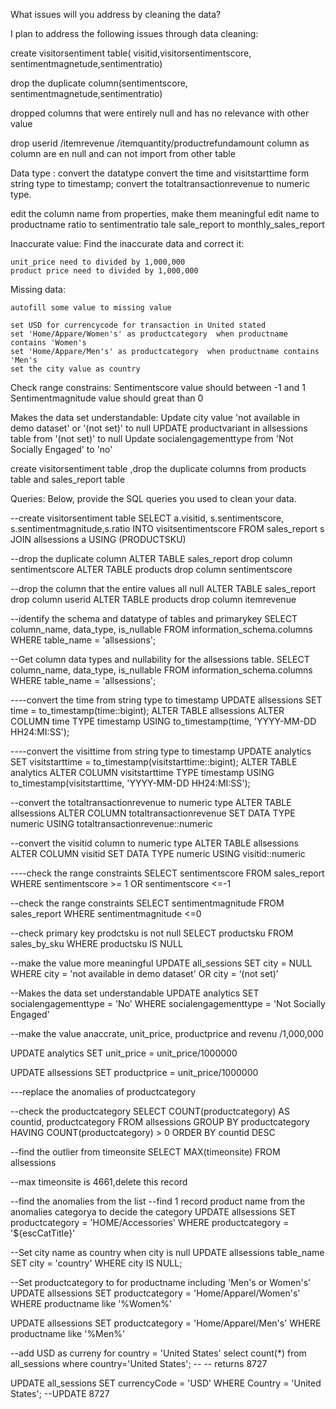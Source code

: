 What issues will you address by cleaning the data?

I plan to address the following issues through data cleaning: 

create visitorsentiment table( visitid,visitorsentimentscore, sentimentmagnetude,sentimentratio)

drop the duplicate column(sentimentscore, sentimentmagnetude,sentimentratio)

dropped columns that were entirely null and has no relevance with other value
    
drop userid /itemrevenue /itemquantity/productrefundamount column as column are en null and can not import from other table


Data type : convert the datatype 
	convert the time and visitstarttime form string type to timestamp;
	convert the totaltransactionrevenue to numeric type.

edit the column name from properties, make them meaningful
    edit name to productname
	ratio to sentimentratio
	tale sale_report to monthly_sales_report 

Inaccurate value:  Find the inaccurate data and correct it:

	unit_price need to divided by 1,000,000
	product price need to divided by 1,000,000

Missing data: 
    
    autofill some value to missing value

	set USD for currencycode for transaction in United stated
	set 'Home/Appare/Women's' as productcategory  when productname contains 'Women's 
	set 'Home/Appare/Men's' as productcategory  when productname contains 'Men's 
	set the city value as country 


Check range constrains: 
	Sentimentscore value should between -1 and 1
	Sentimentmagnitude value should great than 0

Makes the data set understandable:
	 Update city value 'not available in demo dataset'  or '(not set)' to null
	UPDATE productvariant in allsessions table from  '(not set)' to null
	Update socialengagementtype from 'Not Socially Engaged'   to 'no'

create visitorsentiment table ,drop the duplicate columns from products table and sales_report table


Queries:
Below, provide the SQL queries you used to clean your data.

--create visitorsentiment table
SELECT  a.visitid, s.sentimentscore, s.sentimentmagnitude,s.ratio INTO visitsentimentscore
FROM sales_report s
JOIN allsessions a
USING (PRODUCTSKU)

--drop the duplicate column
ALTER TABLE sales_report drop column sentimentscore
ALTER TABLE products drop column sentimentscore

--drop the column that the entire values all null
ALTER TABLE sales_report drop column userid
ALTER TABLE products drop column itemrevenue

--identify the schema and datatype of tables and primarykey
SELECT column_name, data_type, is_nullable
FROM information_schema.columns
WHERE table_name = 'allsessions';


--Get column data types and nullability for the allsessions table.
SELECT column_name, data_type, is_nullable
FROM information_schema.columns
WHERE table_name = 'allsessions';




----convert the time from string type to timestamp
UPDATE allsessions SET time = to_timestamp(time::bigint);
ALTER TABLE allsessions 
ALTER COLUMN time TYPE timestamp 
USING to_timestamp(time, 'YYYY-MM-DD HH24:MI:SS');

----convert the visittime from string type to timestamp
UPDATE analytics SET visitstarttime = to_timestamp(visitstarttime::bigint);
ALTER TABLE analytics 
ALTER COLUMN visitstarttime TYPE timestamp 
USING to_timestamp(visitstarttime, 'YYYY-MM-DD HH24:MI:SS');

--convert the totaltransactionrevenue to numeric type
ALTER TABLE allsessions ALTER COLUMN totaltransactionrevenue SET DATA TYPE numeric
USING totaltransactionrevenue::numeric

--convert the visitid column to numeric type
ALTER TABLE allsessions ALTER COLUMN visitid SET DATA TYPE numeric
USING visitid::numeric

----check the range constraints
SELECT sentimentscore
FROM sales_report
WHERE sentimentscore >= 1 OR sentimentscore <=-1

--check the range constraints
SELECT sentimentmagnitude
FROM sales_report
WHERE sentimentmagnitude  <=0

--check primary key prodctsku is not null
SELECT productsku
FROM sales_by_sku
WHERE productsku IS NULL

--make the value more meaningful
UPDATE all_sessions SET city = NULL WHERE city = 'not available in demo dataset' OR city = ‘(not set)’

--Makes the data set understandable
UPDATE analytics SET socialengagementtype = 'No'
WHERE socialengagementtype = 'Not Socially Engaged'

--make the value anaccrate, unit_price, productprice and revenu /1,000,000 

UPDATE analytics SET unit_price = unit_price/1000000

UPDATE allsessions SET productprice = unit_price/1000000

---replace the anomalies of productcategory 

--check the productcategory
SELECT COUNT(productcategory) AS countid, productcategory
FROM allsessions
GROUP BY productcategory
HAVING  COUNT(productcategory) > 0
ORDER BY countid
DESC

--find the outlier from timeonsite
SELECT MAX(timeonsite)
FROM allsessions

--max timeonsite is 4661,delete this record

--find the anomalies from the list 
--find 1 record product name from the anomalies categorya to decide the category
UPDATE allsessions SET productcategory = 'HOME/Accessories' WHERE productcategory = '${escCatTitle}'

--Set city name as country when city is null
UPDATE allsessions table_name
SET city = 'country'
WHERE city IS NULL;

--Set productcategory to for productname including 'Men's or Women's'
UPDATE allsessions 
SET productcategory = 'Home/Apparel/Women's' 
WHERE productname like '%Women%'

UPDATE allsessions 
SET productcategory = 'Home/Apparel/Men's' 
WHERE productname like '%Men%'

--add USD as curreny for country = 'United States'
select count(*) from all_sessions where country='United States';
-- -- returns 8727 

UPDATE all_sessions
SET currencyCode = 'USD'
WHERE Country = 'United States';
--UPDATE 8727


